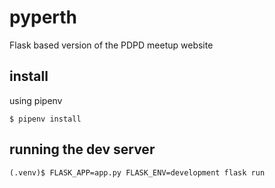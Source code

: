 # pyperth

Flask based version of the PDPD meetup website


## install

using pipenv

    $ pipenv install
    
## running the dev server

    (.venv)$ FLASK_APP=app.py FLASK_ENV=development flask run
